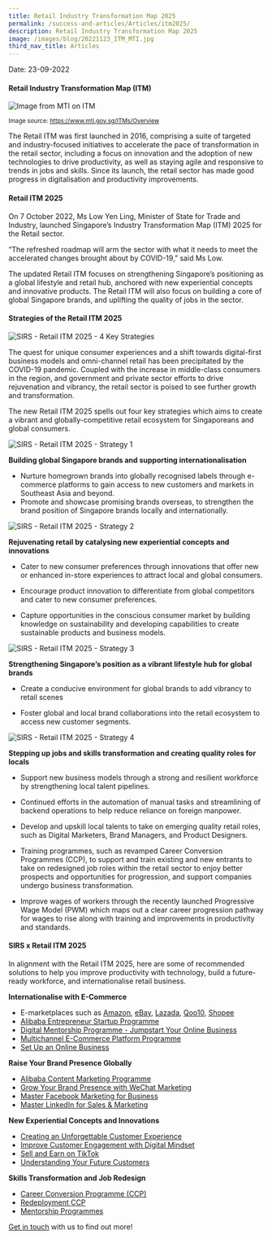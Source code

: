 ```yaml
---
title: Retail Industry Transformation Map 2025
permalink: /success-and-articles/Articles/itm2025/
description: Retail Industry Transformation Map 2025
image: /images/blog/20221123_ITM_MTI.jpg
third_nav_title: Articles
---
```

Date: 23-09-2022

<h4>Retail Industry Transformation Map (ITM)</h4>

![Image from MTI on ITM](/images/blog/20221123_ITM_MTI.jpg)

<small>Image source: https://www.mti.gov.sg/ITMs/Overview</small>

The Retail ITM was first launched in 2016, comprising a suite of targeted and industry-focused initiatives to accelerate the pace of transformation in the retail sector, including a focus on innovation and the adoption of new technologies to drive productivity, as well as staying agile and responsive to trends in jobs and skills. Since its launch, the retail sector has made good progress in digitalisation and productivity improvements.


<h4>Retail ITM 2025 </h4>
On 7 October 2022, Ms Low Yen Ling, Minister of State for Trade and Industry, launched Singapore’s Industry Transformation Map (ITM) 2025 for the Retail sector.

“The refreshed roadmap will arm the sector with what it needs to meet the accelerated changes brought about by COVID-19,” said Ms Low. 

The updated Retail ITM focuses on strengthening Singapore’s positioning as a global lifestyle and retail hub, anchored with new experiential concepts and innovative products. The Retail ITM will also focus on building a core of global Singapore brands, and uplifting the quality of jobs in the sector. 

<h4>Strategies of the Retail ITM 2025</h4>

![SIRS - Retail ITM 2025 - 4 Key Strategies](/images/blog/20221123_ITM_Strategies_0.png)

The quest for unique consumer experiences and a shift towards digital-first business models and omni-channel retail has been precipitated by the COVID-19 pandemic. Coupled with the increase in middle-class consumers in the region, and government and private sector efforts to drive rejuvenation and vibrancy, the retail sector is poised to see further growth and transformation. 

The new Retail ITM 2025 spells out four key strategies which aims to create a vibrant and globally-competitive retail ecosystem for Singaporeans and global consumers.

![SIRS - Retail ITM 2025 - Strategy 1](/images/blog/20221123_ITM_Strategies_1.png)
 
**Building global Singapore brands and supporting internationalisation**

* Nurture homegrown brands into globally recognised labels through e-commerce platforms to gain access to new customers and markets in Southeast Asia and beyond. 
* Promote and showcase promising brands overseas, to strengthen the brand position of Singapore brands locally and internationally.

![SIRS - Retail ITM 2025 - Strategy 2](/images/blog/20221123_ITM_Strategies_2.png)

**Rejuvenating retail by catalysing new experiential concepts and innovations**

* Cater to new consumer preferences through innovations that offer new or enhanced in-store experiences to attract local and global consumers.

* Encourage product innovation to differentiate from global competitors and cater to new consumer preferences.

* Capture opportunities in the conscious consumer market by building knowledge on sustainability and developing capabilities to create sustainable products and business models.  

![SIRS - Retail ITM 2025 - Strategy 3](/images/blog/20221123_ITM_Strategies_3.png)
 
**Strengthening Singapore’s position as a vibrant lifestyle hub for global brands**

* Create a conducive environment for global brands to add vibrancy to retail scenes

* Foster global and local brand collaborations into the retail ecosystem to access new customer segments.

![SIRS - Retail ITM 2025 - Strategy 4](/images/blog/20221123_ITM_Strategies_4.png)
 
**Stepping up jobs and skills transformation and creating quality roles for locals**

* Support new business models through a strong and resilient workforce by strengthening local talent pipelines. 

* Continued efforts in the automation of manual tasks and streamlining of backend operations to help reduce reliance on foreign manpower.

* Develop and upskill local talents to take on emerging quality retail roles, such as Digital Marketers, Brand Managers, and Product Designers.

* Training programmes, such as revamped Career Conversion Programmes (CCP), to support and train existing and new entrants to take on redesigned job roles within the retail sector to enjoy better prospects and opportunities for progression, and support companies undergo business transformation. 

* Improve wages of workers through the recently launched Progressive Wage Model (PWM) which maps out a clear career progression pathway for wages to rise along with training and improvements in productivity and standards. 


<h4>SIRS x Retail ITM 2025</h4>
In alignment with the Retail ITM 2025, here are some of recommended solutions to help you improve productivity with technology, build a future-ready workforce, and internationalise retail business.

**Internationalise with E-Commerce**
* E-marketplaces such as [Amazon](https://www.sirs.edu.sg/digital-programmes/e-commerce-programmes/amazon-global-selling-programme), [eBay](https://www.sirs.edu.sg/digital-programmes/e-commerce-programmes/ebay-global-selling), [Lazada](https://www.sirs.edu.sg/digital-programmes/e-commerce-programmes/getting-started-on-lazada/), [Qoo10](https://www.sirs.edu.sg/digital-programmes/e-commerce-programmes/getting-started-on-qoo10/), [Shopee](https://www.sirs.edu.sg/digital-programmes/e-commerce-programmes/getting-started-on-shopee/)	
* [Alibaba Entrepreneur Startup Programme](https://www.sirs.edu.sg/digital-programmes/alibaba-business-school/alibaba-entrepreneur-startup-programme/)
* [Digital Mentorship Programme - Jumpstart Your Online Business](https://www.sirs.edu.sg/digital-programmes/mentorship-programmes/dmp-jumpstart/)
* [Multichannel E-Commerce Platform Programme](https://www.sirs.edu.sg/digital-programmes/e-commerce-programmes/mepp)
* [Set Up an Online Business](https://www.sirs.edu.sg/digital-programmes/e-commerce-programmes/setup-an-online-business/)

**Raise Your Brand Presence Globally**
* [Alibaba Content Marketing Programme](https://www.sirs.edu.sg/digital-programmes/alibaba-business-school/alibaba-content-marketing-programme/)
* [Grow Your Brand Presence with WeChat Marketing](https://www.sirs.edu.sg/digital-programmes/masterclasses-and-workshops/growing-your-brand-presence-with-wechat-marketing)
* [Master Facebook Marketing for Business](https://www.sirs.edu.sg/digital-programmes/masterclasses-and-workshops/master-facebook-marketing-for-business)
* [Master LinkedIn for Sales & Marketing](https://www.sirs.edu.sg/digital-programmes/masterclasses-and-workshops/master-linkedin-for-sales-and-marketing)

**New Experiential Concepts and Innovations**
* [Creating an Unforgettable Customer Experience](https://www.sirs.edu.sg/wsq-programmes/wsq-modular-programmes/creating-an-unforgettable-customer-experience/)
* [Improve Customer Engagement with Digital Mindset](https://www.sirs.edu.sg/digital-programmes/masterclasses-and-workshops/improve-customer-engagement-with-digital-mindset/)
* [Sell and Earn on TikTok](https://www.sirs.edu.sg/digital-programmes/mc-ws/tiktok/)
* [Understanding Your Future Customers](https://www.sirs.edu.sg/digital-programmes/masterclasses-and-workshops/understanding-your-future-customers)

**Skills Transformation and Job Redesign**
* [Career Conversion Programme (CCP)](https://www.sirs.edu.sg/services/career-services/ccp-overview)
* [Redeployment CCP](https://www.sirs.edu.sg/digital-programmes/redeployment-job-redesign-reskilling-pcp)
* [Mentorship Programmes](https://www.sirs.edu.sg/digital-programmes/mentorship-programmes/overview/)

[Get in touch](https://www.sirs.edu.sg/contact-us/) with us to find out more!